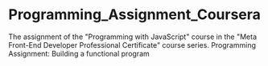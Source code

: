 # Programming_Assignment_Coursera
 The assignment of the "Programming with JavaScript" course in the "Meta Front-End Developer Professional Certificate" course series. Programming Assignment: Building a functional program
